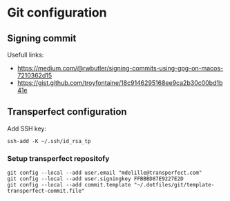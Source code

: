 # Git configuration

## Signing commit

Usefull links:
- <https://medium.com/@rwbutler/signing-commits-using-gpg-on-macos-7210362d15>
- <https://gist.github.com/troyfontaine/18c9146295168ee9ca2b30c00bd1b41e>

## Transperfect configuration

Add SSH key:

```
ssh-add -K ~/.ssh/id_rsa_tp
```

### Setup transperfect repositofy

```
git config --local --add user.email "mdelille@transperfect.com"
git config --local --add user.signingkey FFBBBD87E9227E2D
git config --local --add commit.template "~/.dotfiles/git/template-transperfect-commit.file"
```
